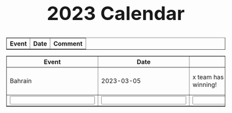 <html>
<head>

  <meta charset="utf-8" />
  <title>F1 Races</title>
  <meta name="description" content="F1 Races and their Information." />
  <style>
    table.center {
      margin-left: auto;
      margin-right: auto;
    }
      *{
      font-family: "Inter", sans-serif;
    }
    body{
      font-size: 1rem;
      font-weight: 400;aa
      line-height: 1.5;
      text-align: left;
    }
    .card{
      border-style: round;
      border-radius: 5px;
      border-width: 20px;
      padding-top: 1.25rem;
      padding-right: 1.25rem;
      padding-bottom: 1.25rem;
      padding-left: 1.25rem;
      background-color: #fcf8f7; 
      width:80%;
      margin-left: 8%;
      margin-top: 2%;
      margin-bottom: 2%;
      position: relative;
      column;flex-direction:column;min-width:0;
      display:-ms-flexbox;display:flex;
      }
    .card-title{
      margin-left:5px; 
      margin-top:5px;
    }
    .form-control{
      margin-left:5px; 
      border-style: round;
      border-radius: 5px;
      border-width: 2px; 
      width: 98%;
      length: 100%;
      font-family: sans-sarif;
      padding: 0.375rem 0.75rem;
      font-size: 1rem;
      font-weight: 400;
      line-height: 1.5;
      color: #495057;
      background-color: #fff;
      background-clip: padding-box;
      border: 1px solid #ced4da;
    }
    .form-group {
      margin-bottom: 1rem;
    }
  </style>
</head>

<body>
<h1 style="text-align: center; font-size: 50px">
2023 Calendar
</h1>
<script>
   // Function to show elements from localStorage
   function showNotes() {
       let notes = localStorage.getItem("notes");
       if (notes == null) notesObj = [];
       else notesObj = JSON.parse(notes);
       let html = "";
       notesObj.forEach(function (element, index) {
           html += `
     <div class="noteCard my-2 mx-2 card">
       <div class="card-body" >
         <h1 class="card-title" >
           Comment ${index + 1}
         </h1>
         <p class="card-text" style="color:black">
           ${element}
         </p>
       <button id="${index}" onclick=
         "deleteNote(this.id)"
         class="btn btn-primary" style="background-color:pink; border-color: pink">
         Delete Comment
       </button>
     </div>
   </div>`;
       });
       let notesElm = document.getElementById("notes");
       if (notesObj.length != 0) notesElm.innerHTML = html;
       else
           notesElm.innerHTML = `Nothing to show!
   Use "Add a Note" section above to add notes.`;
   }
   // Function to delete a note
   function deleteNote(index) {
       let notes = localStorage.getItem("notes");
       if (notes == null) notesObj = [];
       else notesObj = JSON.parse(notes);
       notesObj.splice(index, 1);
       localStorage.setItem("notes",
           JSON.stringify(notesObj));
       showNotes();
   }

</script>

<table class="races" border="1">
  <tr>
    <th>Event</th>
    <th>Date</th>
    <th>Comment</th>
  </tr>
</table>
<script type="text/javascript">
    const races = document.querySelector(".races");
    fetch("http://ergast.com/api/f1/2023/races.json")
      .then((data) => data.json())
      .then((data) => {
        console.log(data);
        data.MRData.RaceTable.Races.forEach((data) => {
          races.innerHTML += `
      <tr>
        <td>${data.raceName}</td>
                <td>${data.date}</td>
        <td></td>
      </tr>`;
        });
      });
  </script>

</body>
</html>



<html>
<head>
<script type="text/javascript" src="table_script.js"></script>
</head>
<body>
<div id="wrapper">
<table class="races" align='center' cellspacing=2 cellpadding=5 id="data_table" border=1>
<tr>
<th>Event</th>
<th>Date</th>
<th>Notes</th>
</tr>

<tr id="row1">
<td id="name_row1">Bahrain</td>
<td id="country_row1">2023-03-05</td>
<td id="age_row1">x team has x chance of winning!</td>
<td>
<input type="button" id="edit_button1" value="Edit" class="edit" onclick="edit_row('1')">
<input type="button" id="save_button1" value="Save" class="save" onclick="save_row('1')">
<input type="button" value="Delete" class="delete" onclick="delete_row('1')">
</td>
</tr>


<tr>
<td><input type="text" id="new_name"></td>
<td><input type="text" id="new_country"></td>
<td><input type="text" id="new_age"></td>
<td><input type="button" class="add" onclick="add_row();" value="Add Row"></td>
</tr>

</table>
<script type="text/javascript">
    const races = document.querySelector(".races");
    fetch("http://ergast.com/api/f1/2021/races.json")
      .then((data) => data.json())
      .then((data) => {
        console.log(data);
        data.MRData.RaceTable.Races.forEach((data) => {
          races.innerHTML += `
      <tr>
        <td>${data.raceName}</td>
                <td>${data.date}</td>
        <td></td>
      </tr>`;
        });
      });
  </script>
</div>

</body>
</html>